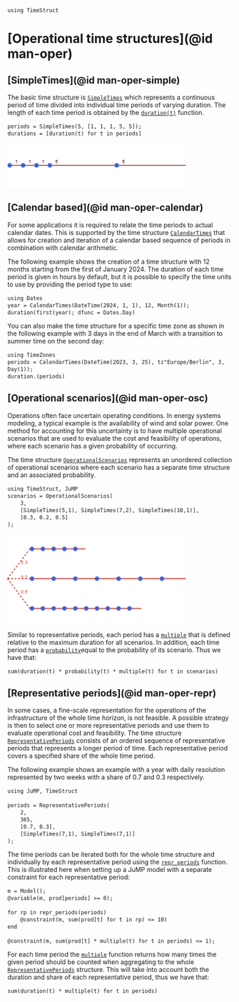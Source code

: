 ```@setup ts
using TimeStruct
```

# [Operational time structures](@id man-oper)

## [SimpleTimes](@id man-oper-simple)

The basic time structure is [`SimpleTimes`](@ref) which represents a continuous period of time divided into individual time periods of varying duration.
The length of each time period is obtained by the [`duration(t)`](@ref) function.

```@repl ts
periods = SimpleTimes(5, [1, 1, 1, 5, 5]);
durations = [duration(t) for t in periods]
```

![Illustration of SimpleTimes](./../figures/simple.png)

## [Calendar based](@id man-oper-calendar)

For some applications it is required to relate the time periods to actual calendar dates.
This is supported by the time structure [`CalendarTimes`](@ref) that allows for creation and iteration of a calendar based sequence of periods in combination with calendar arithmetic.

The following example shows the creation of a time structure with 12 months starting from
the first of January 2024. The duration of each time period is given in hours by default, but it is possible to specify the time units to use by providing the period type to use:

```@repl ts
using Dates
year = CalendarTimes(DateTime(2024, 1, 1), 12, Month(1));
duration(first(year); dfunc = Dates.Day)
```

You can also make the time structure for a specific time zone as shown in the following
example with 3 days in the end of March with a transition to summer time on the second day:

```@repl ts
using TimeZones
periods = CalendarTimes(DateTime(2023, 3, 25), tz"Europe/Berlin", 3, Day(1));
duration.(periods)
```

## [Operational scenarios](@id man-oper-osc)

Operations often face uncertain operating conditions. In energy systems modeling, a typical example is the availability of wind and solar power.
One method for accounting for this uncertainty is to have multiple operational scenarios that are used to evaluate the cost and feasibility of
operations, where each scenario has a given probability of occurring.

The time structure [`OperationalScenarios`](@ref) represents an unordered collection of
operational scenarios where each scenario has a separate time structure and an associated
probability.

```@repl os
using TimeStruct, JuMP
scenarios = OperationalScenarios(
    3,
    [SimpleTimes(5,1), SimpleTimes(7,2), SimpleTimes(10,1)],
    [0.3, 0.2, 0.5]
);
```

![Illustration of OperationalScenarios](./../figures/scenario.png)

Similar to representative periods, each period has a [`multiple`](@ref) that is defined
relative to the maximum duration for all scenarios. In addition, each time period
has a [`probability`](@ref)equal to the probability of its scenario. Thus we have that:

```@repl os
sum(duration(t) * probability(t) * multiple(t) for t in scenarios)
```

## [Representative periods](@id man-oper-repr)

In some cases, a fine-scale representation for the operations of the infrastructure of the whole time horizon, is not feasible. A possible strategy is then to select one or more representative periods and use them to evaluate operational cost and feasibility. The time structure  [`RepresentativePeriods`](@ref) consists of an ordered sequence of representative periods that represents a longer period of time. Each
representative period covers a specified share of the whole time period.

The following example shows an example with a year with daily resolution represented by two weeks
with a share of 0.7 and 0.3 respectively.

```@repl rp
using JuMP, TimeStruct

periods = RepresentativePeriods(
    2,
    365,
    [0.7, 0.3],
    [SimpleTimes(7,1), SimpleTimes(7,1)]
);
```

The time periods can be iterated both for the whole time structure and individually by each representative period using the [`repr_periods`](@ref) function. This is illustrated here
when setting up a JuMP model with a separate constraint for each representative period:

```@repl rp
m = Model();
@variable(m, prod[periods] >= 0);

for rp in repr_periods(periods)
    @constraint(m, sum(prod[t] for t in rp) <= 10)
end

@constraint(m, sum(prod[t] * multiple(t) for t in periods) <= 1);
```

For each time period the [`multiple`](@ref) function returns how many times the given period
should be counted when aggregating to the whole [`RepresentativePeriods`](@ref) structure. This
will take into account both the duration and share of each representative period, thus
we have that:

```@repl rp
sum(duration(t) * multiple(t) for t in periods)
```
